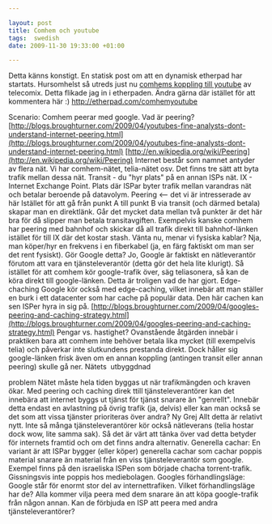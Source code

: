 ```yaml
---

layout: post
title: Comhem och youtube
tags:  swedish
date: 2009-11-30 19:33:00 +01:00

---
```


Detta känns konstigt. En statisk post om att en dynamisk etherpad har startats. Hursomhelst så utreds just nu [comhems koppling till youtube](http://img.telecomix.org/EU/src/125956305394.jpg) av telecomix. Detta flikade jag in i etherpaden. Ändra gärna där istället för att kommentera här :) http://etherpad.com/comhemyoutube

Scenario: Comhem peerar med google. Vad är peering? [http://blogs.broughturner.com/2009/04/youtubes-fine-analysts-dont-understand-internet-peering.html](http://blogs.broughturner.com/2009/04/youtubes-fine-analysts-dont-understand-internet-peering.html) [http://en.wikipedia.org/wiki/Peering](http://en.wikipedia.org/wiki/Peering) Internet består som namnet antyder av flera nät. Vi har comhem-nätet, telia-nätet osv. Det finns tre sätt att byta trafik mellan dessa nät. Transit - du "hyr plats" på en annan ISPs nät. IX - Internet Exchange Point. Plats där ISPar byter trafik mellan varandras nät och betalar beroende på datavolym. Peering <-- det vi är intresserade av här Istället för att gå från punkt A till punkt B via transit (och därmed betala) skapar man en direktlänk. Går det mycket data mellan två punkter är det här bra för då slipper man betala transitavgiften. Exempelvis kanske comhem har peering med bahnhof och skickar då all trafik direkt till bahnhof-länken istället för till IX där det kostar stash. Vänta nu, menar vi fysiska kablar? Nja, man köper/hyr en frekvens i en fiberkabel (ja, en färg faktiskt om man ser det rent fysiskt). Gör Google detta? Jo, Google är faktiskt en nätleverantör förutom att vara en tjänsteleverantör (detta gör det hela lite klurigt). Så istället för att comhem kör google-trafik över, säg teliasonera, så kan de köra direkt till google-länken. Detta är troligen vad de har gjort. Edge-chaching Google kör också med edge-caching, vilket innebär att man ställer en burk i ett datacenter som har cache på populär data. Den här cachen kan sen ISPer hyra in sig på. [http://blogs.broughturner.com/2009/04/googles-peering-and-caching-strategy.html](http://blogs.broughturner.com/2009/04/googles-peering-and-caching-strategy.html) Pengar vs. hastighet? Ovanstående åtgärden innebär i praktiken bara att comhem inte behöver betala lika mycket (till exempelvis telia) och påverkar inte slutkundens prestanda direkt. Dock håller sig google-länken frisk även om en annan koppling (antingen transit eller annan peering) skulle gå ner. Nätets  utbyggdnad

problem Nätet måste hela tiden byggas ut när trafikmängden och kraven ökar. Med peering och caching direk ttill tjänsteleverantörer kan det innebära att internet byggs ut tjänst för tjänst snarare än "genrellt". Innebär detta endast en avlastning på övrig trafik (ja, delvis) eller kan man också se det som att vissa tjänster prioriteras över andra? Ny Grej Allt detta är relativt nytt. Inte så många tjänsteleverantörer kör också nätleverans (telia hostar dock wow, lite samma sak). Så det är värt att tänka över vad detta betyder för internets framtid och om det finns andra alternativ. Generella cachar: En variant är att ISPar bygger (eller köper) generella cachar som cachar poppis material snarare än material från en viss tjänsteleverantör som google. Exempel finns på den israeliska ISPen som började chacha torrent-trafik. Gissningsvis inte poppis hos mediebolagen. Googles förhandlingsläge: Google står för enormt stor del av internettrafiken. Vilket förhandlingsläge har de? Alla kommer vilja peera med dem snarare än att köpa google-trafik från någon annan. Kan de förbjuda en ISP att peera med andra tjänsteleverantörer?
